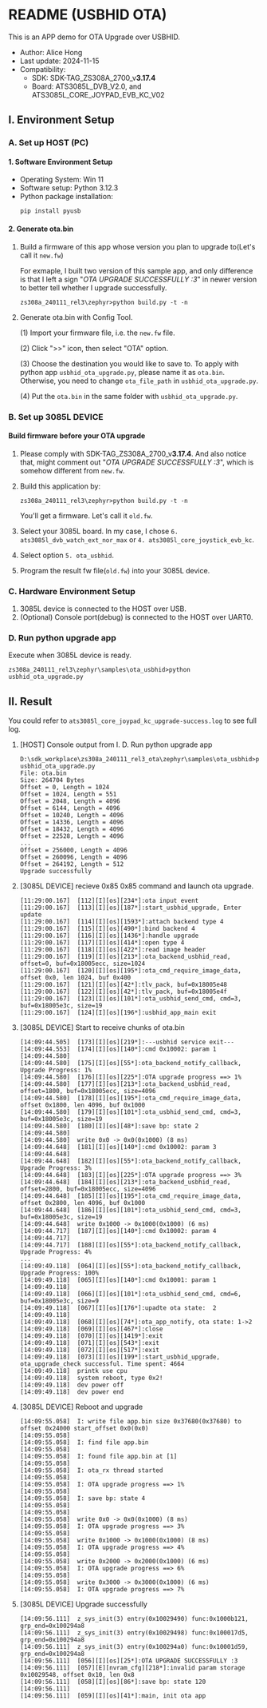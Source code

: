 # README (USBHID OTA)
This is an APP demo for OTA Upgrade over USBHID.
* Author: Alice Hong
* Last update: 2024-11-15
* Compatibility:
    * SDK: SDK-TAG_ZS308A_2700_v**3.17.4**
    * Board: ATS3085L_DVB_V2.0, and ATS3085L_CORE_JOYPAD_EVB_KC_V02

## I. Environment Setup
### A. Set up HOST (PC)
#### 1. Software Environment Setup
* Operating System: Win 11
* Software setup: Python 3.12.3
* Python package installation:
    ```
    pip install pyusb
    ```
#### 2. Generate ota.bin
1. Build a firmware of this app whose version you plan to upgrade to(Let's call it `new.fw`)

    For exmaple, I built two version of this sample app, and only difference is that I left a sign "_OTA UPGRADE SUCCESSFULLY :3_" in newer version to better tell whether I upgrade successfully.

    ```
    zs308a_240111_rel3\zephyr>python build.py -t -n
    ```

2. Generate ota.bin with Config Tool.

    (1) Import your firmware file, i.e. the `new.fw` file.

    (2) Click ">>" icon, then select "OTA" option.

    (3) Choose the destination you would like to save to. To apply with python app `usbhid_ota_upgrade.py`, please name it as `ota.bin`. Otherwise, you need to change `ota_file_path` in `usbhid_ota_upgrade.py`.

    (4) Put the `ota.bin` in the same folder with `usbhid_ota_upgrade.py`.

### B. Set up 3085L DEVICE
#### Build firmware before your OTA upgrade
1. Please comply with SDK-TAG_ZS308A_2700_v**3.17.4**. And also notice that, might comment out "_OTA UPGRADE SUCCESSFULLY :3_", which is somehow different from `new.fw`.

2. Build this application by:
    ```
    zs308a_240111_rel3\zephyr>python build.py -t -n
    ```
    You'll get a firmware. Let's call it `old.fw`.

3. Select your 3085L board. In my case, I chose `6. ats3085l_dvb_watch_ext_nor_max` or `4. ats3085l_core_joystick_evb_kc`.

4. Select option `5. ota_usbhid`.
5. Program the result fw file(`old.fw`) into your 3085L device.

### C. Hardware Environment Setup
1. 3085L device is connected to the HOST over USB.
2. (Optional) Console port(debug) is connected to the HOST over UART0.

### D. Run python upgrade app
Execute when 3085L device is ready.
```
zs308a_240111_rel3\zephyr\samples\ota_usbhid>python usbhid_ota_upgrade.py
```

## II. Result
You could refer to `ats3085l_core_joypad_kc_upgrade-success.log` to see full log.

1. [HOST] Console output from I. D. Run python upgrade app
    ```
    D:\sdk_workplace\zs308a_240111_rel3_ota\zephyr\samples\ota_usbhid>python usbhid_ota_upgrade.py
    File: ota.bin
    Size: 264704 Bytes
    Offset = 0, Length = 1024
    Offset = 1024, Length = 551
    Offset = 2048, Length = 4096
    Offset = 6144, Length = 4096
    Offset = 10240, Length = 4096
    Offset = 14336, Length = 4096
    Offset = 18432, Length = 4096
    Offset = 22528, Length = 4096
    ...
    Offset = 256000, Length = 4096
    Offset = 260096, Length = 4096
    Offset = 264192, Length = 512
    Upgrade successfully
    ```

2. [3085L DEVICE] recieve 0x85 0x85 command and launch ota upgrade.
    ```
    [11:29:00.167]  [112][I][os][234*]:ota input event
    [11:29:00.167]  [113][I][os][187*]:start_usbhid_upgrade, Enter update
    [11:29:00.167]  [114][I][os][1593*]:attach backend type 4
    [11:29:00.167]  [115][I][os][490*]:bind backend 4
    [11:29:00.167]  [116][I][os][1436*]:handle upgrade
    [11:29:00.167]  [117][I][os][414*]:open type 4
    [11:29:00.167]  [118][I][os][422*]:read image header
    [11:29:00.167]  [119][I][os][213*]:ota_backend_usbhid_read, offset=0, buf=0x18005ecc, size=1024
    [11:29:00.167]  [120][I][os][195*]:ota_cmd_require_image_data, offset 0x0, len 1024, buf 0x400
    [11:29:00.167]  [121][I][os][42*]:tlv_pack, buf=0x18005e48
    [11:29:00.167]  [122][I][os][42*]:tlv_pack, buf=0x18005e4f
    [11:29:00.167]  [123][I][os][101*]:ota_usbhid_send_cmd, cmd=3, buf=0x18005e3c, size=19
    [11:29:00.167]  [124][I][os][196*]:usbhid_app_main exit
    ```
3. [3085L DEVICE] Start to receive chunks of ota.bin
    ```
    [14:09:44.505]  [173][I][os][219*]:---usbhid service exit---
    [14:09:44.553]  [174][I][os][140*]:cmd 0x10002: param 1
    [14:09:44.580]  
    [14:09:44.580]  [175][I][os][55*]:ota_backend_notify_callback, Upgrade Progress: 1%
    [14:09:44.580]  [176][I][os][225*]:OTA upgrade progress ==> 1%
    [14:09:44.580]  [177][I][os][213*]:ota_backend_usbhid_read, offset=1800, buf=0x18005ecc, size=4096
    [14:09:44.580]  [178][I][os][195*]:ota_cmd_require_image_data, offset 0x1800, len 4096, buf 0x1000
    [14:09:44.580]  [179][I][os][101*]:ota_usbhid_send_cmd, cmd=3, buf=0x18005e3c, size=19
    [14:09:44.580]  [180][I][os][48*]:save bp: state 2
    [14:09:44.580]  
    [14:09:44.580]  write 0x0 -> 0x0(0x1000) (8 ms)
    [14:09:44.648]  [181][I][os][140*]:cmd 0x10002: param 3
    [14:09:44.648]  
    [14:09:44.648]  [182][I][os][55*]:ota_backend_notify_callback, Upgrade Progress: 3%
    [14:09:44.648]  [183][I][os][225*]:OTA upgrade progress ==> 3%
    [14:09:44.648]  [184][I][os][213*]:ota_backend_usbhid_read, offset=2800, buf=0x18005ecc, size=4096
    [14:09:44.648]  [185][I][os][195*]:ota_cmd_require_image_data, offset 0x2800, len 4096, buf 0x1000
    [14:09:44.648]  [186][I][os][101*]:ota_usbhid_send_cmd, cmd=3, buf=0x18005e3c, size=19
    [14:09:44.648]  write 0x1000 -> 0x1000(0x1000) (6 ms)
    [14:09:44.717]  [187][I][os][140*]:cmd 0x10002: param 4
    [14:09:44.717]  
    [14:09:44.717]  [188][I][os][55*]:ota_backend_notify_callback, Upgrade Progress: 4%
    ...
    [14:09:49.118]  [064][I][os][55*]:ota_backend_notify_callback, Upgrade Progress: 100%
    [14:09:49.118]  [065][I][os][140*]:cmd 0x10001: param 1
    [14:09:49.118]  
    [14:09:49.118]  [066][I][os][101*]:ota_usbhid_send_cmd, cmd=6, buf=0x18005e3c, size=9
    [14:09:49.118]  [067][I][os][176*]:upadte ota state:  2
    [14:09:49.118]  
    [14:09:49.118]  [068][I][os][74*]:ota_app_notify, ota state: 1->2
    [14:09:49.118]  [069][I][os][467*]:close
    [14:09:49.118]  [070][I][os][1419*]:exit
    [14:09:49.118]  [071][I][os][543*]:exit
    [14:09:49.118]  [072][I][os][517*]:exit
    [14:09:49.118]  [073][I][os][199*]:start_usbhid_upgrade, ota_upgrade_check successful. Time spent: 4664
    [14:09:49.118]  printk use cpu
    [14:09:49.118]  system reboot, type 0x2!
    [14:09:49.118]  dev power off
    [14:09:49.118]  dev power end
    ```
4. [3085L DEVICE] Reboot and upgrade
    ```
    [14:09:55.058]  I: write file app.bin size 0x37680(0x37680) to offset 0x24000 start_offset 0x0(0x0)
    [14:09:55.058]  
    [14:09:55.058]  I: find file app.bin
    [14:09:55.058]  
    [14:09:55.058]  I: found file app.bin at [1]
    [14:09:55.058]  
    [14:09:55.058]  I: ota_rx thread started
    [14:09:55.058]  
    [14:09:55.058]  I: OTA upgrade progress ==> 1%
    [14:09:55.058]  
    [14:09:55.058]  I: save bp: state 4
    [14:09:55.058]  
    [14:09:55.058]  
    [14:09:55.058]  write 0x0 -> 0x0(0x1000) (8 ms)
    [14:09:55.058]  I: OTA upgrade progress ==> 3%
    [14:09:55.058]  
    [14:09:55.058]  write 0x1000 -> 0x1000(0x1000) (8 ms)
    [14:09:55.058]  I: OTA upgrade progress ==> 4%
    [14:09:55.058]  
    [14:09:55.058]  write 0x2000 -> 0x2000(0x1000) (6 ms)
    [14:09:55.058]  I: OTA upgrade progress ==> 6%
    [14:09:55.058]  
    [14:09:55.058]  write 0x3000 -> 0x3000(0x1000) (6 ms)
    [14:09:55.058]  I: OTA upgrade progress ==> 7%
    ```
5. [3085L DEVICE] Upgrade successfully
    ```
    [14:09:56.111]  z_sys_init(3) entry(0x10029490) func:0x1000b121, grp_end=0x100294a8
    [14:09:56.111]  z_sys_init(3) entry(0x10029498) func:0x100017d5, grp_end=0x100294a8
    [14:09:56.111]  z_sys_init(3) entry(0x100294a0) func:0x10001d59, grp_end=0x100294a8
    [14:09:56.111]  [056][I][os][25*]:OTA UPGRADE SUCCESSFULLY :3
    [14:09:56.111]  [057][E][nvram_cfg][218*]:invalid param storage 0x10029548, offset 0x10, len 0x8
    [14:09:56.111]  [058][I][os][86*]:save bp: state 120
    [14:09:56.111]  
    [14:09:56.111]  [059][I][os][41*]:main, init ota app
    ```